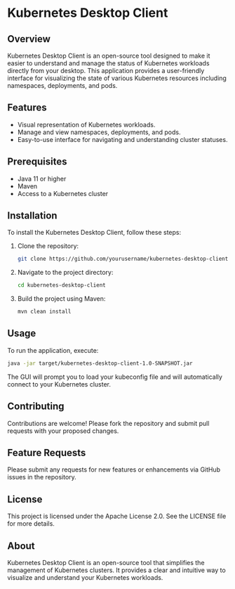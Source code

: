 
# Kubernetes Desktop Client

## Overview
Kubernetes Desktop Client is an open-source tool designed to make it easier to understand and manage the status of Kubernetes workloads directly from your desktop. This application provides a user-friendly interface for visualizing the state of various Kubernetes resources including namespaces, deployments, and pods.

## Features
- Visual representation of Kubernetes workloads.
- Manage and view namespaces, deployments, and pods.
- Easy-to-use interface for navigating and understanding cluster statuses.

## Prerequisites
- Java 11 or higher
- Maven
- Access to a Kubernetes cluster

## Installation
To install the Kubernetes Desktop Client, follow these steps:

1. Clone the repository:
   ```bash
   git clone https://github.com/yourusername/kubernetes-desktop-client.git
   ```
2. Navigate to the project directory:
   ```bash
   cd kubernetes-desktop-client
   ```
3. Build the project using Maven:
   ```bash
   mvn clean install
   ```

## Usage
To run the application, execute:
```bash
java -jar target/kubernetes-desktop-client-1.0-SNAPSHOT.jar
```
The GUI will prompt you to load your kubeconfig file and will automatically connect to your Kubernetes cluster.

## Contributing
Contributions are welcome! Please fork the repository and submit pull requests with your proposed changes.

## Feature Requests
Please submit any requests for new features or enhancements via GitHub issues in the repository.

## License
This project is licensed under the Apache License 2.0. See the LICENSE file for more details.

## About
Kubernetes Desktop Client is an open-source tool that simplifies the management of Kubernetes clusters. It provides a clear and intuitive way to visualize and understand your Kubernetes workloads.
